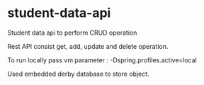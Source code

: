 # student-data-api
Student data api to perform CRUD operation

Rest API consist get, add, update and delete operation.

To run locally pass vm parameter :
-Dspring.profiles.active=local

Used embedded derby database to store object.
